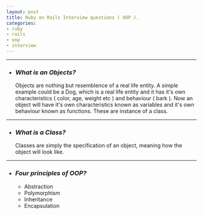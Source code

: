 ```yaml
---
layout: post
title: Ruby on Rails Interview questions ( OOP ).
categories:
- ruby
- rails
- oop
- interview
---
```


---
* ### ***What is an Objects?***

  Objects are nothing but resemblence of a real life entity. A simple example
  could be a Dog, which is a real life entity and it has it's own
  characteristics ( color, age, weight etc ) and behaviour ( bark ). Now an
  object will have it's own characteristics known as variables and it's own
  behaviour known as functions. These are instance of a class.

---
* ### ***What is a Class?***

  Classes are simply the specification of an object, meaning how the object will
  look like.

---
* ### ***Four principles of OOP?***

  * Abstraction
  * Polymorphism
  * Inheritance
  * Encapsulation


